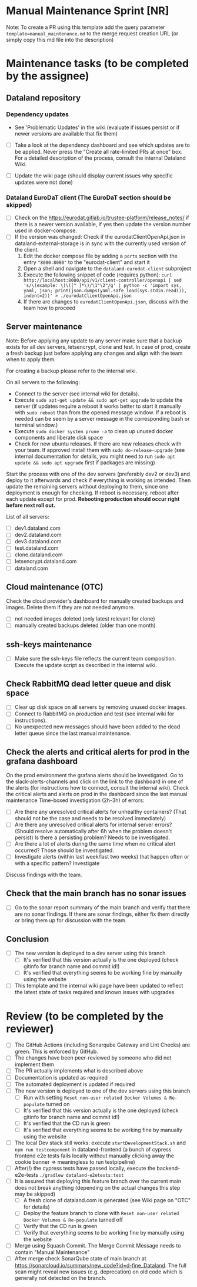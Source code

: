 # Manual Maintenance Sprint [NR]

Note: To create a PR using this template add the query parameter `template=manual_maintenance.md` to the merge request
creation URL (or simply copy this md file into the description)

# Maintenance tasks (to be completed by the assignee)

## Dataland repository

### Dependency updates

- See 'Problematic Updates' in the wiki (evaluate if issues persist or if newer versions are available that fix them)

- [ ] Take a look at the dependency dashboard and see which updates are to be applied. Never press the "Create all rate-limited PRs at once" box. For a detailed description of the process,
  consult the internal Dataland Wiki.

- [ ] Update the wiki page (should display current issues why specific updates were not done)

### Dataland EuroDaT client (The EuroDaT section should be skipped)

- [ ] Check on the https://eurodat.gitlab.io/trustee-platform/release_notes/ if there is a newer version available, if yes
  then update the version number used in docker-compose.
- [ ] If the version was changed: Check if the eurodatClientOpenApi.json in dataland-external-storage is in sync with
  the currently used version of the client.
  1. Edit the docker compose file by adding a `ports` section with the entry `"8080:8080"` to the "eurodat-client" and start it
  2. Open a shell and navigate to the `dataland-eurodat-client` subproject
  3. Execute the following snippet of code (requires python): `curl http://localhost:8080/api/v1/client-controller/openapi | sed 's/\(example: \)\([^ ]*\)/\1"\2"/g' | python -c 'import sys, yaml, json; print(json.dumps(yaml.safe_load(sys.stdin.read()), indent=2))' > ./eurodatClientOpenApi.json`
  4. If there are changes to `eurodatClientOpenApi.json`, discuss with the team how to proceed

## Server maintenance

Note: Before applying any update to any server make sure that a backup exists for all dev servers, letsencrypt, clone and test. In case of prod, create a fresh backup just
before applying any changes and align with the team when to apply them.

For creating a backup please refer to the internal wiki.

On all servers to the following:
- Connect to the server (see internal wiki for details).
- Execute `sudo apt-get update && sudo apt-get upgrade` to update the server (if updates require a reboot it works better to start it manually with `sudo reboot` than from the opened message window. If a reboot is needed can be seem by a server message in the corresponding bash or terminal window.)
- Execute `sudo docker system prune -a` to clean up unused docker components and liberate disk space
- Check for new ubuntu releases. If there are new releases check with your team. If approved install them with `sudo do-release-upgrade` (see internal documentation for details, you might need to run `sudo apt update && sudo apt upgrade` first if packages are missing)

Start the process with one of the dev servers (preferably dev2 or dev3) and deploy to it afterwards and check if everything is working as intended.
Then update the remaining servers without deploying to them, since one deployment is enough for checking. If reboot is necessary, reboot after each update except for prod.
**Rebooting production should occur right before next roll out.**

List of all servers:
- [ ] dev1.dataland.com
- [ ] dev2.dataland.com
- [ ] dev3.dataland.com
- [ ] test.dataland.com
- [ ] clone.dataland.com
- [ ] letsencrypt.dataland.com
- [ ] dataland.com

## Cloud maintenance (OTC)

Check the cloud provider's dashboard for manually created backups and images. Delete them if they are not needed anymore.

- [ ] not needed images deleted (only latest relevant for clone)
- [ ] manually created backups deleted (older than one month)

## ssh-keys maintenance

- [ ] Make sure the ssh-keys file reflects the current team composition. Execute the update script as described in the
  internal wiki.

## Check RabbitMQ dead letter queue and disk space

- [ ] Clear up disk space on all servers by removing unused docker images.
- [ ] Connect to RabbitMQ on production and test (see internal wiki for instructions).
- [ ] No unexpected new messages should have been added to the dead letter queue since the last manual
  maintenance.

## Check the alerts and critical alerts for prod in the grafana dashboard

On the prod environment the grafana alerts should be investigated.
Go to the slack-alerts-channels and click on the link to the dashboard in one of the alerts (for instructions how to connect, consult the
internal wiki). Check the critical alerts and alerts on prod in the dashboard since the last manual maintenance
Time-boxed investigation (2h-3h) of errors:
- [ ] Are there any unresolved critical alerts for unhealthy containers? (That should not be the case and needs to be resolved immediately)
- [ ] Are there any unresolved critical alerts for internal server errors? (Should resolve automatically after 6h when the problem doesn't persist)
  Is there a persisting problem? Needs to be investigated.
- [ ] Are there a lot of alerts during the same time when no critical alert occurred? Those should be investigated.
- [ ] Investigate alerts (within last week/last two weeks) that happen often or with a specific pattern? Investigate

Discuss findings with the team.

## Check that the main branch has no sonar issues
- [ ] Go to the sonar report summary of the main branch and verify that there are no sonar findings. If there are sonar
  findings, either fix them directly or bring them up for discussion with the team.

## Conclusion

- [ ] The new version is deployed to a dev server using this branch
  - [ ] It's verified that this version actually is the one deployed (check gitinfo for branch name and commit id!)
  - [ ] It's verified that everything seems to be working fine by manually using the website
- [ ] This template and the internal wiki page have been updated to reflect the latest state of tasks required and known issues with upgrades

# Review (to be completed by the reviewer)

- [ ] The GitHub Actions (including Sonarqube Gateway and Lint Checks) are green. This is enforced by GitHub.
- [ ] The changes have been peer-reviewed by someone who did not implement them
- [ ] The PR actually implements what is described above
- [ ] Documentation is updated as required
- [ ] The automated deployment is updated if required
- [ ] The new version is deployed to one of the dev servers using this branch
  - [ ] Run with setting `Reset non-user related Docker Volumes & Re-populate` turned on
  - [ ] It's verified that this version actually is the one deployed (check gitinfo for branch name and commit id!)
  - [ ] It's verified that the CD run is green
  - [ ] It's verified that everything seems to be working fine by manually using the website
- [ ] The local Dev stack still works: execute `startDevelopmentStack.sh` and `npm run testcomponent` in dataland-frontend (a bunch of cypress frontend e2e tests fails locally without manually clicking away the cookie banner => meaningless to run testpipeline)
- [ ] After(!) the cypress tests have passed locally, execute the backend-e2e-tests `./gradlew dataland-e2etests:test`
- [ ] It is assured that deploying this feature branch over the current main does not break anything (depending on the actual changes this step may be skipped)
  - [ ] A fresh clone of dataland.com is generated (see Wiki page on "OTC" for details)
  - [ ] Deploy the feature branch to clone with `Reset non-user related Docker Volumes & Re-populate` turned off
  - [ ] Verify that the CD run is green
  - [ ] Verify that everything seems to be working fine by manually using the website
- [ ] Merge using Squash Commit. The Merge Commit Message needs to contain "Manual Maintenance"
- [ ] After merge check SonarQube state of main branch at https://sonarcloud.io/summary/new_code?id=d-fine_Dataland.
  The full scan might reveal new issues (e.g. deprecation) on old code which is generally not detected on the branch.
